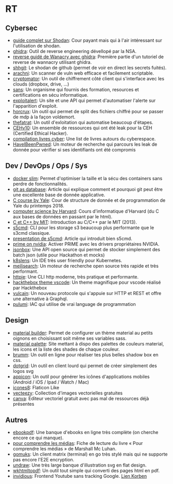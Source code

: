 # RT

## Cybersec

* [guide complet sur Shodan](https://leanpub.com/shodan): Cour payant mais qui à l'air intéressant sur l'utilisation de shodan.
* [ghidra](https://ghidra-sre.org/): Outil de reverse engineering dévellopé par la NSA.
* [reverse guidé de Wanacry avec ghidra](https://www.youtube.com/watch?v=Sv8yu12y5zM): Première partie d'un tutoriel de reverse de wannacry utilisant ghidra.
* [shhgit](https://shhgit.darkport.co.uk/): Le shodan de github (permet de voir en direct les secrets fuités).
* [arachni](https://www.arachni-scanner.com/): Un scanner de vuln web efficace et facilement scriptable.
* [cryptomator](https://cryptomator.org/): Un outil de chiffrement côté client qui s'interface avec les clouds (dropbox, drive, ...)
* [sans](https://www.sans.org/): Un organisme qui fournis des formation, resources et certifications en sécu informatique.
* [exploitalert](https://www.exploitalert.com/): Un site et une API qui permet d'automatiser l'alerte sur l'apparition d'exploit.
* [horcrux](https://github.com/jesseduffield/horcrux): Un outil qui permet de split des fichiers chiffré pour se passer de mdp à la façon voldemort.
* [thefatrat](https://hakin9.org/thefatrat-a-massive-exploiting-tool/): Un outil d'exloitation qui automatise beaucoup d'étapes.
* [CEHv10](https://github.com/khanhnnvn/CEHv10): Un ensemble de ressources qui ont été leak pour la CEH (Certified Ethical Hacker).
* [compilation livres cyber](http://www.ileri.fr/10-livres-cyber): Une list de livres autours du cyberespace.
* [HaveIBeenPwned](https://haveibeenpwned.com/): Un moteur de recherche qui parcours les leak de donnée pour vérifier si ses identifiants ont été compromis

## Dev / DevOps / Ops / Sys

* [docker slim](https://dockersl.im/): Permet d'optimiser la taille et la sécu des containers sans perdre de fonctionnalités.
* [git as database](https://dev.to/pruttned/turning-git-into-an-application-database-4b6a): Article qui explique comment et pourquoi git peut être une excellente base de donnée applicative.
* [C course by Yale](http://cs.yale.edu/homes/aspnes/classes/223/notes.html#characterIO): Cour de structure de donnée et de programmation de Yale du printemps 2018.
* [computer science by Harvard](http://cs50.tv/2017/fall/): Cours d'informatique d'Harvard (du C aux bases de données en passant par le html).
* [C et C++ by MIT](https://ocw.mit.edu/courses/electrical-engineering-and-computer-science/6-s096-introduction-to-c-and-c-january-iap-2013/index.htm): Introduction au C/C++ par le MIT (2013).
* [s5cmd](https://github.com/peak/s5cmd): CLI pour les storage s3 beaucoup plus performante que le s3cmd classique.
* [presentation de s5cmd](https://medium.com/@joshua_robinson/s5cmd-for-high-performance-object-storage-7071352cc09d): Article qui introduit bien s5cmd.
* [prime on nvidia](https://forum.manjaro.org/t/howto-set-up-prime-with-nvidia-proprietary-driver/40225): Activer PRIME avec les drivers propriétaires NVIDIA.
* [jsonbox](https://github.com/vasanthv/jsonbox#readme): Une API open source qui permet de stocker simplement des batch json (utile pour Hackathon et mocks)
* [k8slens](https://k8slens.dev/): Un IDE très user friendly pour Kubernetes.
* [meilisearch](https://www.meilisearch.com/): Un moteur de recherche open source très rapide et très performant.
* [httpie](https://httpie.org/): Une CLI http moderne, très pratique et performante.
* [hackthebox theme vscode](https://marketplace.visualstudio.com/items?itemName=silofy.hackthebox&fbclid=IwAR2tDyaGRDCWvPPbs1DINTVX71GfeeFr8escNAmGEQx4gpOcbmfh6MdqV1g): Un theme magnifique pour vscode réalisé par Hackthebox
* [vulcain](https://github.com/dunglas/vulcain): Un nouveau protocole qui s'appuie sur HTTP et REST et offre une alternative à Graphql.
* [pulumi](https://www.pulumi.com/): IAC qui utilise de vrai language de programmation

## Design

* [material builder](https://material-theme-builder.glitch.me/): Permet de configurer un thème material au petits oignons en choisissant soit même ses variables sass.
* [material palette](https://www.materialpalette.com): Site mettant à dispo des palettes de couleurs material, les icons et la liste des shades de chaque couleur.
* [brumm](https://brumm.af/shadows): Un outil en ligne pour réaliser tes plus belles shadow box en css.
* [dotgrid](https://hundredrabbits.itch.io/dotgrid): Un outil en client lourd qui permet de créer simplement des logos svg
* [appicon](https://appicon.co/): Un outil pour générer les icônes d'applications mobiles (Android / iOS / Ipad / Watch / Mac)
* [icones8](https://icones8.fr/): Flaticon Like
* [vecteezy](https://www.vecteezy.com/): Collection d'images vectorielles gratuites
* [canva](https://www.canva.com/): Editeur vectoriel gratuit avec pas mal de ressources déjà présentes

## Autres

* [ebookpdf](https://ebookpdf.com/): Une banque d'ebooks en ligne très complète (on cherche encore ce qui manque).
* [pour comprendre les médias](https://github.com/RValeye/RT/blob/master/mcluhan_m-pour_comprendre_les_medias.pdf): Fiche de lecture du livre « Pour comprendre les médias » de Marshall Mc Luhan.
* [gomuks](https://github.com/tulir/gomuks): Un client matrix (terminal) en go très stylé mais qui ne supporte pas encore l'E2E encryption.
* [undraw](https://undraw.co/): Une très large banque d'illustration svg en flat design.
* [wkhtmltopdf](https://wkhtmltopdf.org/): Un outil tout simple qui converti des pages html en pdf.
* [invidious](https://invidio.us/): Frontend Youtube sans tracking Google. [Lien Korben](https://korben.info/invidious-un-frontend-youtube-qui-vous-preserve-du-tracking-google.html)

